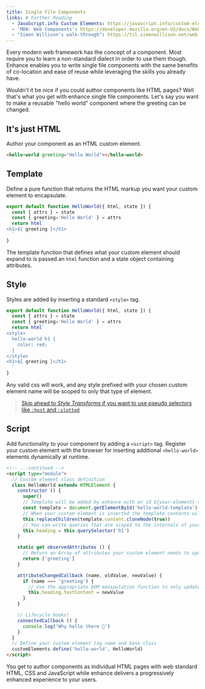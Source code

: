 ```yaml
---
title: Single File Components
links: # Further Reading
  - JavaScript.info Custom Elements: https://javascript.info/custom-elements
  - 'MDN: Web Components': https://developer.mozilla.org/en-US/docs/Web/Web_Components
  - "Simon Willison's walk-through": https://til.simonwillison.net/web-components/understanding-single-file-web-component
---
```


Every modern web framework has the concept of a component. Most require you to learn a non-standard dialect in order to use them though. Enhance enables you to write single file components with the same benefits of co-location and ease of reuse while leveraging the skills you already have.

Wouldn't it be nice if you could author components like HTML pages? Well that's what you get with enhance single file components. Let's say you want to make a reusable "hello world" component where the greeting can be changed.

## It's just HTML

Author your component as an HTML custom element.
```html
<hello-world greeting="Hello World"></hello-world>
```

## Template

Define a pure function that returns the HTML markup you want your custom element to encapsulate.

```javascript
export default function HelloWorld({ html, state }) {
  const { attrs } = state
  const { greeting='Hello World' } = attrs
  return html`
<h1>${ greeting }</h1>
  `
}

```
The template function that defines what your custom element should expand to is passed an `html` function and a state object containing attributes.

## Style

Styles are added by inserting a standard `<style>` tag.
```javascript
export default function HelloWorld({ html, state }) {
  const { attrs } = state
  const { greeting='Hello World' } = attrs
  return html`
<style>
  hello-world h1 {
    color: red;
  }
</style>
<h1>${ greeting }</h1>
  `
}

```
Any valid css will work, and any style prefixed with your chosen custom element name will be scoped to only that type of element.

> [Skip ahead to *Style Transforms* if you want to use pseudo selectors like `:host` and `:slotted`](/docs/learn/features/css-transforms)


## Script

Add functionality to your component by adding a `<script>` tag.
Register your custom element with the browser for inserting additional `<hello-world>` elements dynamically at runtime.

```html
<!-- ...continued -->
<script type="module">
  // Custom element class definition
  class HelloWorld extends HTMLElement {
    constructor () {
      super()
      // Template will be added by enhance with an id ${your-element}-template
      const template = document.getElementById('hello-world-template')
      // When your custom element is inserted the template contents will be expanded
      this.replaceChildren(template.content.cloneNode(true))
      // You can write queries that are scoped to the internals of your custom element
      this.heading = this.querySelector('h1')
    }

    static get observedAttributes () {
      // Return an Array of attributes your custom element needs to update
      return ['greeting']
    }

    attributeChangedCallback (name, oldValue, newValue) {
      if (name === 'greeting') {
        // Use the appropriate DOM manipulation function to only update what's necessary
        this.heading.textContent = newValue
      }
    }

    // Lifecycle hooks!
    connectedCallback () {
      console.log('Why hello there 👋')
    }
  }
  // Define your custom element tag name and base class
  customElements.define('hello-world', HelloWorld)
</script>
```

You get to author components as individual HTML pages with web standard HTML, CSS and JavaScript while enhance delivers a progressively enhanced experience to your users.

